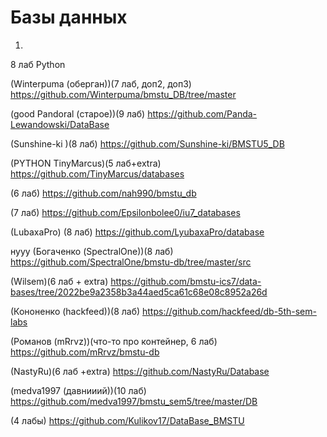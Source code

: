 # Базы данных

1. 


8 лаб
Python

(Winterpuma (оберган))(7 лаб, доп2, доп3) https://github.com/Winterpuma/bmstu_DB/tree/master

(good Pandoral (старое))(9 лаб) https://github.com/Panda-Lewandowski/DataBase 

(Sunshine-ki )(8 лаб) https://github.com/Sunshine-ki/BMSTU5_DB

(PYTHON TinyMarcus)(5 лаб+extra) https://github.com/TinyMarcus/databases

(6 лаб) https://github.com/nah990/bmstu_db

(7 лаб) https://github.com/Epsilonbolee0/iu7_databases

(LubaxaPro) (8 лаб) https://github.com/LyubaxaPro/database




нууу (Богаченко (SpectralOne))(8 лаб) https://github.com/SpectralOne/bmstu-db/tree/master/src

(Wilsem)(6 лаб + extra) https://github.com/bmstu-ics7/data-bases/tree/2022be9a2358b3a44aed5ca61c68e08c8952a26d


(Кононенко (hackfeed))(8 лаб)  https://github.com/hackfeed/db-5th-sem-labs

(Романов (mRrvz))(что-то про контейнер, 6 лаб) https://github.com/mRrvz/bmstu-db

(NastyRu)(6 лаб +extra) https://github.com/NastyRu/Database



(medva1997 (давнииий))(10 лаб) https://github.com/medva1997/bmstu_sem5/tree/master/DB

(4 лабы) https://github.com/Kulikov17/DataBase_BMSTU






